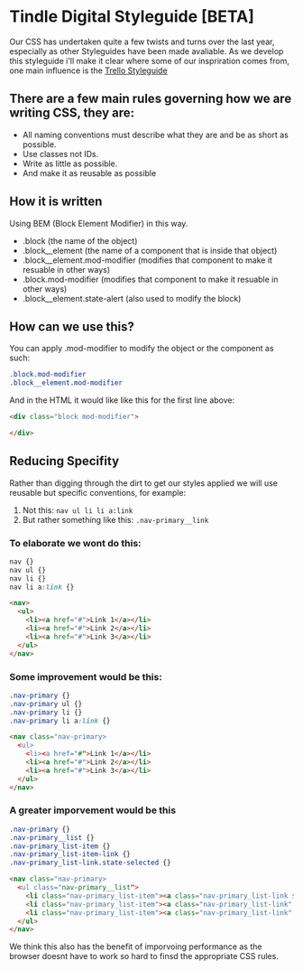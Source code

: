 # Tindle Digital Styleguide [BETA]

Our CSS has undertaken quite a few twists and turns over the last year, especially as other Styleguides have been made avaliable. As we develop this styleguide i'll make it clear where some of our inspriration comes from, one main influence is the [Trello Styleguide](https://gist.github.com/bobbygrace/9e961e8982f42eb91b80#file-trello-css-guide-mdllo!)

## There are a few main rules governing how we are writing CSS, they are:

* All naming conventions must describe what they are and be as short as possible.
* Use classes not IDs.
* Write as little as possible.
* And make it as reusable as possible

## How it is written

Using BEM (Block Element Modifier) in this way.

* .block (the name of the object)
* .block__element (the name of a component that is inside that object)
* .block__element.mod-modifier (modifies that component to make it resuable in other ways)
* .block.mod-modifier (modifies that component to make it resuable in other ways)
* .block__element.state-alert (also used to modify the block)

## How can we use this?

You can apply .mod-modifier to modify the object or the component as such:
```css
.block.mod-modifier
.block__element.mod-modifier
```

And in the HTML it would like like this for the first line above:

```html
<div class="block mod-modifier">

</div>
```

## Reducing Specifity

Rather than digging through the dirt to get our styles applied we will use reusable but specific conventions, for example:

1. Not this: `nav ul li li a:link`
2. But rather something like this: `.nav-primary__link`

### To elaborate we wont do this:

```css
nav {}
nav ul {}
nav li {}
nav li a:link {}
```

```html
<nav>
  <ul>
    <li><a href="#">Link 1</a></li>
    <li><a href="#">Link 2</a></li>
    <li><a href="#">Link 3</a></li>
  </ul>
</nav>
```

### Some improvement would be this:

```css
.nav-primary {}
.nav-primary ul {}
.nav-primary li {}
.nav-primary li a:link {}
```

```html
<nav class="nav-primary>
  <ul>
    <li><a href="#">Link 1</a></li>
    <li><a href="#">Link 2</a></li>
    <li><a href="#">Link 3</a></li>
  </ul>
</nav>
```

### A greater imporvement would be this

```css
.nav-primary {}
.nav-primary__list {}
.nav-primary_list-item {}
.nav-primary_list-item-link {}
.nav-primary_list-link.state-selected {}
```

```html
<nav class="nav-primary>
  <ul class="nav-primary__list">
    <li class="nav-primary_list-item"><a class="nav-primary_list-link state-selected" href="#">Link 1</a></li>
    <li class="nav-primary_list-item"><a class="nav-primary_list-link" href="#">Link 2</a></li>
    <li class="nav-primary_list-item"><a class="nav-primary_list-link" href="#">Link 3</a></li>
  </ul>
</nav>
```

We think this also has the benefit of imporvoing performance as the browser doesnt have to work so hard to finsd the appropriate CSS rules.
